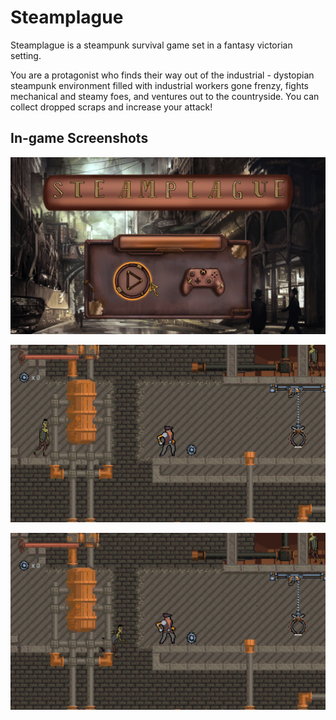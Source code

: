 # Steamplague
Steamplague is a steampunk survival game set in a fantasy victorian setting. 

You are a protagonist who finds their way out of the industrial - dystopian steampunk environment filled with industrial workers gone frenzy, fights mechanical and steamy foes, and ventures out to the countryside. You can collect dropped scraps and increase your attack! 

## In-game Screenshots
![Main menu](./steamplague_menu.png)

![Main menu](./steamplague_ingame1.png)

![Main menu](./steamplague_ingame2.png)
